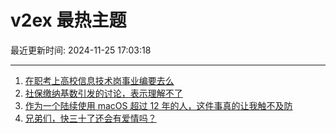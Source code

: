 # v2ex 最热主题

最近更新时间: 2024-11-25 17:03:18

--- 
1. [在职考上高校信息技术岗事业编要去么](https://www.v2ex.com/t/1092271) 
2. [社保缴纳基数引发的讨论，表示理解不了](https://www.v2ex.com/t/1092285) 
3. [作为一个陆续使用 macOS 超过 12 年的人，这件事真的让我触不及防](https://www.v2ex.com/t/1092261) 
4. [兄弟们，快三十了还会有爱情吗？](https://www.v2ex.com/t/1092316) 
